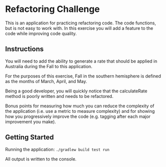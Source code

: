 # Refactoring Challenge

This is an application for practicing refactoring code. The code functions, but is not easy to work with.
In this exercise you will add a feature to the code while improving code quality.

## Instructions

You will need to add the ability to generate a rate that should be applied in Australia during the Fall to this application.

For the purposes of this exercise, Fall in the southern hemisphere is defined as the months of March, April, and May.

Being a good developer, you will quickly notice that the calculateRate method is poorly written and needs to be refactored.

Bonus points for measuring how much you can reduce the complexity of the application (i.e. use a metric to measure complexity)
and for showing how you progressively improve the code (e.g. tagging after each major improvement you make).

## Getting Started

Running the application: `./gradlew build test run`

All output is written to the console.










